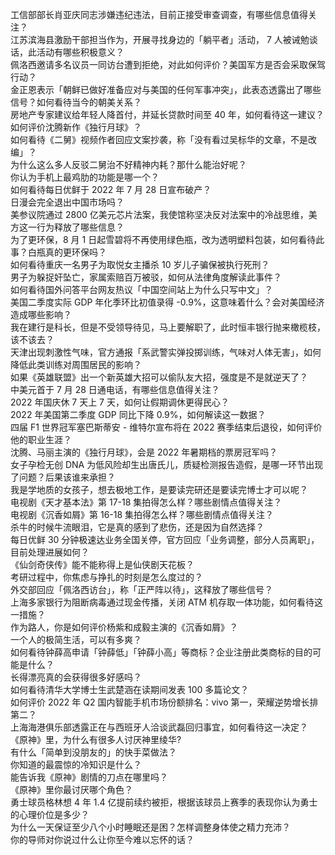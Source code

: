 工信部部长肖亚庆同志涉嫌违纪违法，目前正接受审查调查，有哪些信息值得关注？  
江苏滨海县激励干部担当作为，开展寻找身边的「躺平者」活动， 7 人被诫勉谈话，此活动有哪些积极意义？  
佩洛西邀请多名议员一同访台遭到拒绝，对此如何评价？美国军方是否会采取保驾行动？  
金正恩表示「朝鲜已做好准备应对与美国的任何军事冲突」，此表态透露出了哪些信号？如何看待当今的朝美关系？  
房地产专家建议给年轻人降首付，并延长贷款时间至 40 年，如何看待这一建议？  
如何评价沈腾新作《独行月球》？  
如何看待《二舅》视频作者回应文案抄袭，称「没有看过吴标华的文章，不是改编」？  
为什么这么多人反驳二舅治不好精神内耗？那什么能治好呢？  
你认为手机上最鸡肋的功能是哪一个？  
如何看待每日优鲜于 2022 年 7 月 28 日宣布破产？  
日漫会完全退出中国市场吗？  
美参议院通过 2800 亿美元芯片法案，我使馆称坚决反对法案中的冷战思维，美方这一行为释放了哪些信息？  
为了更环保，8 月 1 日起雪碧将不再使用绿色瓶，改为透明塑料包装，如何看待此事？白瓶真的更环保吗？  
如何看待重庆一名男子为取悦女主播杀 10 岁儿子骗保被执行死刑？  
男子为躲捉奸坠亡，家属索赔百万被驳，如何从法律角度解读此事件？  
如何看待国外问答平台网友热议「中国空间站上为什么只写中文」？  
美国二季度实际 GDP 年化季环比初值录得 -0.9%，这意味着什么？会对美国经济造成哪些影响？  
我在建行是科长，但是不受领导待见，马上要解职了，此时恒丰银行抛来橄榄枝，该不该去？  
天津出现刺激性气味，官方通报「系武警实弹投掷训练，气味对人体无害」，如何降低此类训练对周围居民的影响？  
如果《英雄联盟》出一个新英雄大招可以偷队友大招，强度是不是就逆天了？  
中美元首于 7 月 28 日通电话，有哪些信息值得关注？  
2022 年国庆休 7 天上 7 天，如何让假期调休更得民心？  
2022 年美国第二季度 GDP 同比下降 0.9%，如何解读这一数据？  
四届 F1 世界冠军塞巴斯蒂安 - 维特尔宣布将在 2022 赛季结束后退役，如何评价他的职业生涯？  
沈腾、马丽主演的《独行月球》，会是 2022 年暑期档的票房冠军吗？  
女子孕检无创 DNA 为低风险却生出唐氏儿，质疑检测报告造假，是哪一环节出现了问题？后果该谁来承担？  
我是学地质的女孩子，想去极地工作，是要读完研还是要读完博士才可以呢？  
电视剧《天才基本法》第 17-18 集拍得怎么样？哪些剧情点值得关注？  
电视剧《沉香如屑》第 16-18 集拍得怎么样？哪些剧情点值得关注？  
杀牛的时候牛流眼泪，它是真的感到了悲伤，还是因为自然选择？  
每日优鲜 30 分钟极速达业务全国关停，官方回应「业务调整，部分人员离职」，目前处理进展如何？  
《仙剑奇侠传》能不能称得上是仙侠剧天花板？  
考研过程中，你焦虑与挣扎的时刻是怎么度过的？  
外交部回应「佩洛西访台」，称「正严阵以待」，这释放了哪些信号？  
上海多家银行为阻断病毒通过现金传播，关闭 ATM 机存取一体功能，如何看待这一措施？  
作为路人，你是如何评价杨紫和成毅主演的《沉香如屑》？  
一个人的极简生活，可以有多爽？  
如何看待钟薛高申请「钟薛低」「钟薛小高」等商标？企业注册此类商标的目的可能是什么？  
长得漂亮真的会获得很多好感吗？  
如何看待清华大学博士生武楚涵在读期间发表 100 多篇论文？  
如何评价 2022 年 Q2 国内智能手机市场份额排名：vivo 第一，荣耀逆势增长排第二？  
上海海港俱乐部透露正在与西班牙人洽谈武磊回归事宜，如何看待这一决定？  
《原神》里，为什么有很多人讨厌神里绫华?  
有什么「简单到没朋友的」的快手菜做法？  
你知道的最震惊的冷知识是什么？  
能告诉我《原神》剧情的刀点在哪里吗？  
《原神》里你最讨厌哪个角色？  
勇士球员格林想 4 年 1.4 亿提前续约被拒，根据该球员上赛季的表现你认为勇士的心理价位是多少？  
为什么一天保证至少八个小时睡眠还是困？怎样调整身体使之精力充沛？  
你的导师对你说过什么让你至今难以忘怀的话？  
